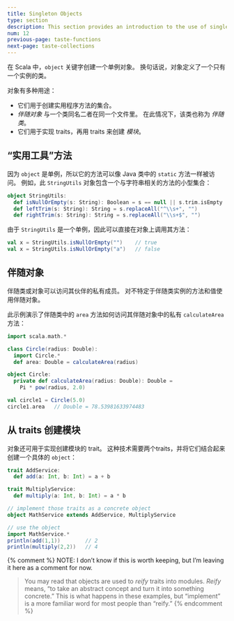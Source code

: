 ```yaml
---
title: Singleton Objects
type: section
description: This section provides an introduction to the use of singleton objects in Scala 3.
num: 12
previous-page: taste-functions
next-page: taste-collections
---
```



在 Scala 中，`object` 关键字创建一个单例对象。
换句话说，对象定义了一个只有一个实例的类。

对象有多种用途：

- 它们用于创建实用程序方法的集合。
- _伴随对象_ 与一个类同名二者在同一个文件里。
  在此情况下，该类也称为 _伴随类_。
- 它们用于实现 traits，再用 traits 来创建 _模块_。

## “实用工具”方法

因为 `object` 是单例，所以它的方法可以像 Java 类中的 `static` 方法一样被访问。
例如，此 `StringUtils` 对象包含一个与字符串相关的方法的小型集合：

```scala
object StringUtils:
  def isNullOrEmpty(s: String): Boolean = s == null || s.trim.isEmpty
  def leftTrim(s: String): String = s.replaceAll("^\\s+", "")
  def rightTrim(s: String): String = s.replaceAll("\\s+$", "")
```

由于 `StringUtils` 是一个单例，因此可以直接在对象上调用其方法：

```scala
val x = StringUtils.isNullOrEmpty("")    // true
val x = StringUtils.isNullOrEmpty("a")   // false
```

## 伴随对象

伴随类或对象可以访问其伙伴的私有成员。
对不特定于伴随类实例的方法和值使用伴随对象。

此示例演示了伴随类中的 `area` 方法如何访问其伴随对象中的私有 `calculateArea` 方法：

```scala
import scala.math.*

class Circle(radius: Double):
  import Circle.*
  def area: Double = calculateArea(radius)

object Circle:
  private def calculateArea(radius: Double): Double =
    Pi * pow(radius, 2.0)

val circle1 = Circle(5.0)
circle1.area   // Double = 78.53981633974483
```

## 从 traits 创建模块

对象还可用于实现创建模块的 trait。
这种技术需要两个traits，并将它们结合起来创建一个具体的 `object`：

```scala
trait AddService:
  def add(a: Int, b: Int) = a + b

trait MultiplyService:
  def multiply(a: Int, b: Int) = a * b

// implement those traits as a concrete object
object MathService extends AddService, MultiplyService

// use the object
import MathService.*
println(add(1,1))        // 2
println(multiply(2,2))   // 4
```

{% comment %}
NOTE: I don’t know if this is worth keeping, but I’m leaving it here as a comment for now.

> You may read that objects are used to _reify_ traits into modules.
> _Reify_ means, “to take an abstract concept and turn it into something concrete.” This is what happens in these examples, but “implement” is a more familiar word for most people than “reify.”
{% endcomment %}


